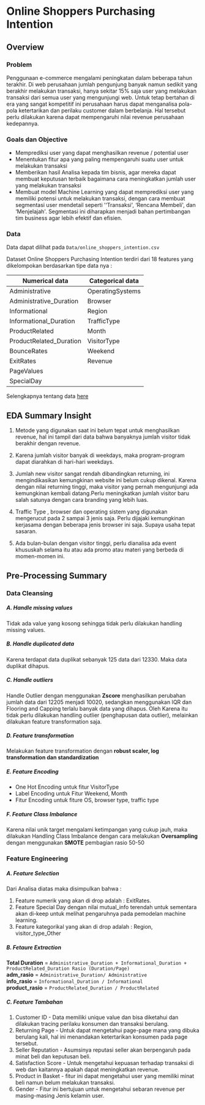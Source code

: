 # Online Shoppers Purchasing Intention

## Overview 

### Problem
Penggunaan e-commerce mengalami peningkatan dalam beberapa tahun terakhir. Di web perusahaan jumlah pengunjung banyak namun sedikit yang berakhir melakukan transaksi, hanya sekitar 15% saja user yang melakukan transaksi dari semua user yang mengunjungi web. Untuk tetap bertahan di era yang sangat kompetitif ini perusahaan harus dapat menganalisa pola-pola ketertarikan dan perilaku customer dalam berbelanja. Hal tersebut perlu dilakukan karena dapat mempengaruhi nilai revenue perusahaan kedepannya.

### Goals dan Objective
- Memprediksi user yang dapat menghasilkan revenue / potential user
- Menentukan fitur apa yang paling mempengaruhi suatu user untuk melakukan transaksi
- Memberikan hasil Analisa kepada tim bisnis, agar mereka dapat membuat keputusan terbaik bagaimana cara meningkatkan jumlah user yang melakukan transaksi
- Membuat model Machine Learning yang dapat memprediksi user yang memiliki potensi untuk melakukan transaksi, dengan cara membuat segmentasi user mendetail seperti '‘Transaksi', ‘Rencana Membeli', dan ‘Menjelajah'.  Segmentasi ini diharapkan menjadi bahan pertimbangan tim business agar lebih efektif dan efisien. 

### Data

Data dapat dilihat pada `Data/online_shoppers_intention.csv` <br>


Dataset Online Shoppers Purchasing Intention terdiri dari 18 features yang dikelompokan berdasarkan tipe data nya : <br>

| **Numerical data**     | **Categorical data**|
|----------------------- |------------- |
|Administrative | OperatingSystems|
|Administrative_Duration | Browser|
|Informational | Region|
|Informational_Duration | TrafficType|
|ProductRelated | Month|
|ProductRelated_Duration | VisitorType|
|BounceRates | Weekend |
|ExitRates | Revenue|
|PageValues |
|SpecialDay |

Selengkapnya tentang data [here](https://www.kaggle.com/datasets/imakash3011/online-shoppers-purchasing-intention-dataset)

## EDA Summary Insight
1. Metode yang digunakan saat ini belum tepat untuk menghasilkan revenue, hal ini tampil dari data bahwa banyaknya jumlah visitor tidak berakhir dengan revenue.
2. Karena jumlah visitor banyak di weekdays, maka program-program dapat diarahkan di hari-hari weekdays.
3. Jumlah new visitor sangat rendah dibandingkan returning, ini mengindikasikan kemungkinan website ini belum cukup dikenal. Karena dengan nilai returning tinggi, maka visitor yang pernah mengunjungi ada kemungkinan kembali datang.Perlu meningkatkan jumlah visitor baru salah satunya dengan cara branding yang lebih luas.
4. Traffic Type , browser dan operating sistem yang digunakan mengerucut pada 2 sampai 3 jenis saja. Perlu dijajaki kemungkinan kerjasama dengan beberapa jenis browser ini saja. Supaya usaha tepat sasaran.

5. Ada bulan-bulan dengan visitor tinggi, perlu dianalisa ada event khususkah selama itu atau ada promo atau materi yang berbeda di momen-momen ini. 


## Pre-Processing Summary
### Data Cleansing 
##### A. Handle missing values
Tidak ada value yang kosong sehingga tidak perlu dilakukan handling missing values.

##### B. Handle duplicated data
Karena terdapat data duplikat sebanyak 125 data dari 12330. Maka data duplikat dihapus.

##### C. Handle outliers
Handle Outlier dengan menggunakan **Zscore** menghasilkan perubahan jumlah data dari 12205 menjadi 10020, sedangkan menggunakan IQR dan Flooring and Capping terlalu banyak data yang dihapus. Oleh Karena itu tidak perlu dilakukan handling outlier (penghapusan data outlier), melainkan dilakukan feature transformation saja.

##### D. Feature transformation
Melakukan feature transformation dengan **robust scaler, log transformation dan standardization**

##### E. Feature Encoding
- One Hot Encoding untuk fitur VisitorType
- Label Encoding untuk Fitur Weekend, Month
- Fitur Encoding untuk fiture OS, browser type, traffic type

##### F. Feature Class Imbalance
Karena nilai unik target mengalami ketimpangan yang cukup jauh, maka dilakukan Handling Class Imbalance dengan cara melakukan **Oversampling** dengan menggunakan **SMOTE** pembagian rasio 50-50

### Feature Engineering 
##### A. Feature Selection
Dari Analisa diatas maka disimpulkan bahwa : <br>
1. Feature numerik yang akan di drop adalah : ExitRates. <br>
2. Feature Special Day dengan nilai mutual_info terendah untuk sementara akan di-keep untuk melihat pengaruhnya pada pemodelan machine learning.
2. Feature kategorikal yang akan di drop adalah : Region, visitor_type_Other


##### B. Fetaure Extraction
**Total Duration** = `Administrative_Duration + Informational_Duration + ProductRelated_Duration Rasio (Duration/Page)` <br>
**adm_rasio** =  `Administrative_Duration/ Administrative` <br>
**info_rasio** =  `Informational_Duration / Informational` <br>
**product_rasio** = `ProductRelated_Duration / ProductRelated`


##### C. Feature Tambahan
1. Customer ID - Data memiliki unique value dan bisa diketahui dan dilakukan tracing perilaku konsumen dan transaksi berulang.
2. Returning Page - Untuk dapat mengetahui page-page mana yang dibuka berulang kali, hal ini menandakan ketertarikan konsumen pada page tersebut.
3. Seller Reputation - Asumsinya reputasi seller akan berpengaruh pada minat beli dan keputusan beli.
4. Satisfaction Score - Untuk mengetahui kepuasan terhadap transaksi di web dan kaitannya apakah dapat meningkatkan revenue.
5. Product in Basket - fitur ini dapat mengetahui user yang memiliki minat beli namun belum melakukan transaksi.
6. Gender - Fitur ini bertujuan untuk mengetahui sebaran revenue per masing-masing Jenis kelamin user.







